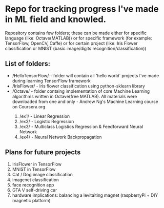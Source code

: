 <h1>Repo for tracking progress I've made in ML field and knowled.</h1>
<p>Repository contains few folders; these can be made either for specific language (like: Octave(MATLAB)) or for specific framework (for example: TensorFlow, OpenCV, Caffe) or for certain project (like: Iris Flower classification or MNIST (basic image/digits recognition/classification))  
<h2>List of folders:</h2>
<ul>
<li>/HelloTensorFlow/ - folder will contain all 'hello world' projects I've made during learning TensorFlow framework</li>
<li>/IrisFlower/ - Iris flower classification using python-sklearn library</li>
<li>/Octave/ - folder containg implementation of core Machine Learning algorithms written in Octave(free MATLAB). All materials were downloaded from one and only - Andrew Ng's Machine Learning course on Coursera.org</li>
<ol>
<li>/ex1/ - Linear Regression</li>
<li>/ex2/ - Logistic Regression</li>
<li>/ex3/ - Multiclass Logistics Regression & Feedforward Neural Network</li>
<li>/ex4/ - Neural Network Backpropagation</li>
</ol>
</ul>


<h2>Plans for future projects</h2>
<ol>
<li>IrisFlower in TensorFlow</li>
<li>MNIST in TensorFlow</li>
<li>Cat / Dog image classification</li>
<li>imagenet classification</li>
<li>face recognition app</li>
<li>GTA V self-driving car</li>
<li>hardware implications: balancing a levitaiting magnet (raspberryPi + DIY magnetic platform)</li>
</ol>
